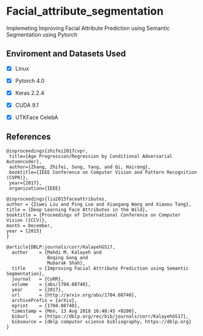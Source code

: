 # Facial_attribute_segmentation
Implemeting Improving Facial Attribute Prediction using Semantic Segmentation using Pytorch

## Enviroment and Datasets Used
- [x] Linux
- [x] Pytorch 4.0
- [x] Keras 2.2.4
- [x] CUDA 9.1
- [x] UTKFace CelebA



## References
```
@inproceedings{zhifei2017cvpr,
 title={Age Progression/Regression by Conditional Adversarial Autoencoder},
 author={Zhang, Zhifei, Song, Yang, and Qi, Hairong},
 booktitle={IEEE Conference on Computer Vision and Pattern Recognition (CVPR)},
 year={2017},
 organization={IEEE}
 ```
 
 ```
 @inproceedings{liu2015faceattributes,
 author = {Ziwei Liu and Ping Luo and Xiaogang Wang and Xiaoou Tang},
 title = {Deep Learning Face Attributes in the Wild},
 booktitle = {Proceedings of International Conference on Computer Vision (ICCV)},
 month = December,
 year = {2015} 
}
```
```
@article{DBLP:journals/corr/KalayehGS17,
  author    = {Mahdi M. Kalayeh and
               Boqing Gong and
               Mubarak Shah},
  title     = {Improving Facial Attribute Prediction using Semantic Segmentation},
  journal   = {CoRR},
  volume    = {abs/1704.08740},
  year      = {2017},
  url       = {http://arxiv.org/abs/1704.08740},
  archivePrefix = {arXiv},
  eprint    = {1704.08740},
  timestamp = {Mon, 13 Aug 2018 16:48:45 +0200},
  biburl    = {https://dblp.org/rec/bib/journals/corr/KalayehGS17},
  bibsource = {dblp computer science bibliography, https://dblp.org}
}
```
 
 
